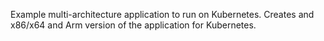 Example multi-architecture application to run on Kubernetes.  Creates and x86/x64 and Arm version of the application for Kubernetes.
